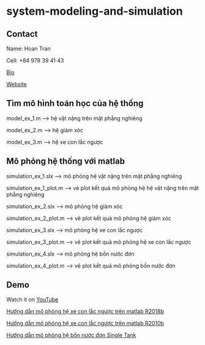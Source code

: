 # system-modeling-and-simulation

## Contact

Name: Hoan Tran

Cell: +84 978 39 41 43

[Bio](https://linktr.ee/hoantran205)

[Website](https://www.hano.cf/)

## Tìm mô hình toán học của hệ thống

model_ex_1.m --> hệ vật nặng trên mặt phẳng nghiêng

model_ex_2.m --> hệ giảm xóc

model_ex_3.m --> hệ xe con lắc ngược

## Mô phỏng hệ thống với matlab

simulation_ex_1.slx        --> mô phỏng hệ vật nặng trên mặt phẳng nghiêng

simulation_ex_1_plot.m     --> vẽ plot kết quả mô phỏng hệ hệ vật nặng trên mặt phẳng nghiêng

simulation_ex_2.slx        --> mô phỏng hệ giảm xóc

simulation_ex_2_plot.m     --> vẽ plot kết quả mô phỏng hệ giảm xóc

simulation_ex_3.slx        --> mô phỏng hệ xe con lắc ngược

simulation_ex_3_plot.m     --> vẽ plot kết quả mô phỏng hệ xe con lắc ngược

simulation_ex_4.slx        --> mô phỏng hệ bồn nước đơn

simulation_ex_4_plot.m     --> vẽ plot kết quả mô phỏng bồn nước đơn

## Demo

Watch it on [YouTube](https://www.youtube.com/c/hano_tran)

[Hướng dẫn mô phỏng hệ xe con lắc ngược trên matlab R2018b](https://youtu.be/0lgdyfLtFF0)

[Hướng dẫn mô phỏng hệ xe con lắc ngược trên matlab R2010b](https://youtu.be/IroJ-mVy48Q)

[Hướng dẫn mô phỏng hệ bồn nước đơn Single Tank](https://youtu.be/xm8dW1zwEZc)
